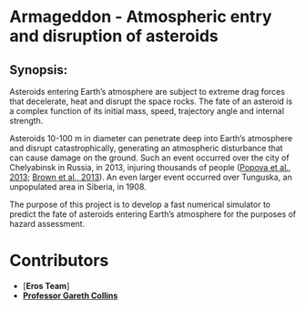 # Armageddon - Atmospheric entry and disruption of asteroids

## Synopsis:

Asteroids entering Earth’s atmosphere are subject to extreme drag forces that decelerate, heat and disrupt the space rocks. The fate of an asteroid is a complex function of its initial mass, speed, trajectory angle and internal strength. 

Asteroids 10-100 m in diameter can penetrate deep into Earth’s atmosphere and disrupt catastrophically, generating an atmospheric disturbance that can cause damage on the ground. Such an event occurred over the city of Chelyabinsk in Russia, in 2013, injuring thousands of people ([Popova et al., 2013](http://doi.org/10.1126/science.1242642); [Brown et al., 2013](http://doi.org/10.1038/nature12741)). An even larger event occurred over Tunguska, an unpopulated area in Siberia, in 1908. 

The purpose of this project is to develop a fast numerical simulator to predict the fate of asteroids entering Earth’s atmosphere for the purposes of hazard assessment.


  # Contributors
  
  - [**Eros Team**]
  - [**Professor Gareth Collins**](https://www.imperial.ac.uk/people/g.collins)

